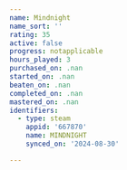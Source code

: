 ```yaml
---
name: Mindnight
name_sort: ''
rating: 35
active: false
progress: notapplicable
hours_played: 3
purchased_on: .nan
started_on: .nan
beaten_on: .nan
completed_on: .nan
mastered_on: .nan
identifiers:
  - type: steam
    appid: '667870'
    name: MINDNIGHT
    synced_on: '2024-08-30'

---
```

